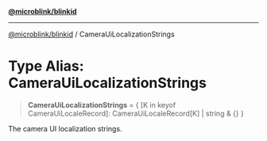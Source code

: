 [**@microblink/blinkid**](../README.md)

***

[@microblink/blinkid](../README.md) / CameraUiLocalizationStrings

# Type Alias: CameraUiLocalizationStrings

> **CameraUiLocalizationStrings** = \{ \[K in keyof CameraUiLocaleRecord\]: CameraUiLocaleRecord\[K\] \| string & \{\} \}

The camera UI localization strings.
